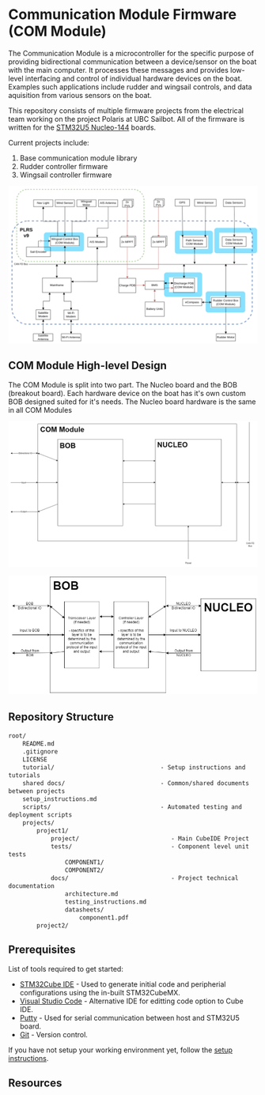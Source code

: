 # Communication Module Firmware (COM Module)

The Communication Module is a microcontroller for the specific purpose of providing bidirectional communication between a device/sensor on the boat with the main computer. It processes these messages and provides low-level interfacing and control of individual hardware devices on the boat. Examples such applications include rudder and wingsail controls, and data aquisition from various sensors on the boat.

This repository consists of multiple firmware projects from the electrical team working on the project Polaris at UBC Sailbot. All of the firmware is written for the [STM32U5 Nucleo-144](https://www.st.com/en/evaluation-tools/nucleo-u575zi-q.html) boards.

Current projects include:

1. Base communication module library
2. Rudder controller firmware
3. Wingsail controller firmware

![High-level diagram of communication system](shared_docs/HL_COM_Diagram.png)

## COM Module High-level Design

The COM Module is split into two part. The Nucleo board and the BOB (breakout board). Each hardware device on the boat has it's own custom BOB designed suited for it's needs. The Nucleo board hardware is the same in all COM Modules

![COM module high-level](shared_docs/COM_Internals_Diagram.png)

![alt text](shared_docs/COM_Internals_Diagram2.png)

## Repository Structure

```
root/
    README.md
    .gitignore
    LICENSE
    tutorial/                              - Setup instructions and tutorials
    shared docs/                           - Common/shared documents between projects
    setup_instructions.md
    scripts/                               - Automated testing and deployment scripts
    projects/
        project1/
            project/                          - Main CubeIDE Project
            tests/                            - Component level unit tests
                COMPONENT1/
                COMPONENT2/
            docs/                             - Project technical documentation
                architecture.md
                testing_instructions.md
                datasheets/
                    component1.pdf
        project2/
```

## Prerequisites

List of tools required to get started:

- [STM32Cube IDE](https://www.st.com/en/development-tools/stm32cubeide.html) - Used to generate initial code and peripherial configurations using the in-built STM32CubeMX.
- [Visual Studio Code](https://code.visualstudio.com/) - Alternative IDE for editting code option to Cube IDE.
- [Putty](https://putty.org/) - Used for serial communication between host and STM32U5 board.
- [Git](https://git-scm.com/downloads) - Version control.

If you have not setup your working environment yet, follow the [setup instructions](tutorials/setup.md).

## Resources
